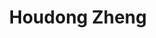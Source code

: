 ---
title: Houdong Zheng
first_name: Houdong
last_name: Zheng
role: visiting Master
# interests:
#   - Trustworthy LLM technologies
#   - Big Graph Mining
#   - Scalings for AI

education:
  courses:
    - course: visiting Master
      institution: Institute of Computing Technology, Chinese Academic of Sciences
      year: Fall 2015 - Fall 2016
# social:
#   - icon: home
#     icon_pack: fas
#     link: https://shenghua-liu.github.io
#   - icon: envelope
#     icon_pack: fas
#     link: 'mailto:liushenghua AT ict DOT ac DOT cn'
#   #- icon: twitter
#     #icon_pack: fab
#     #link: https://twitter.com/GeorgeCushen
#   - icon: google-scholar
#     icon_pack: ai
#     link: https://scholar.google.com/citations?user=W8I9dyEAAAAJ&hl=en 
#   - icon: github
#     icon_pack: fab
#     link: https://github.com/shenghua-liu
#   - icon: orcid 
#     icon_pack: fab
#     link: https://orcid.org/0000-0003-2120-3598 
# # Link to a PDF of your resume/CV from the About widget.
# # To enable, copy your resume/CV to `static/files/cv.pdf` and uncomment the lines below.
# # - icon: cv
# #   icon_pack: ai
# #   link: files/cv.pdf

# # Enter email to display Gravatar (if Gravatar enabled in Config)
# email: 'liushenghua at ict.ac.cn'

# Highlight the author in author lists? (true/false)
highlight_name: false

# Organizational groups that you belong to (for People widget)
#   Set this to `[]` or comment out if you are not using People widget.
user_groups:
  - Alumni
---